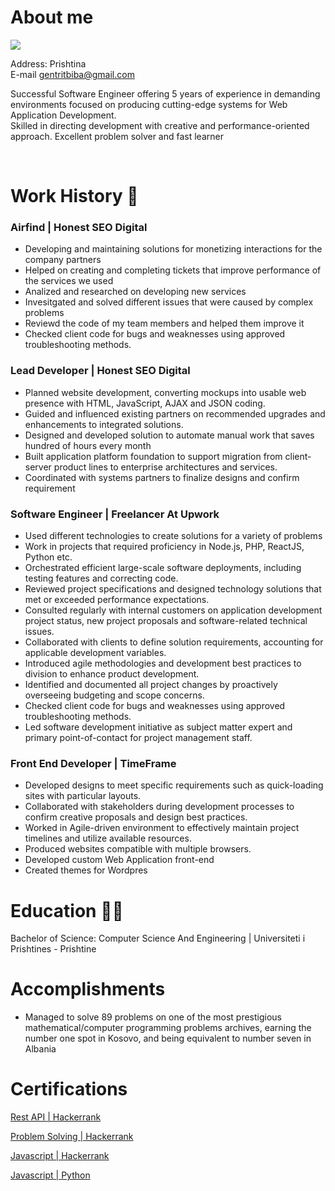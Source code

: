 # About me

![](https://lh3.googleusercontent.com/a-/AOh14Gionr7mgk1BS-FUF_lG_HNababb7KsoD4Xgi7AM=s288-p-no)

Address: Prishtina <br>
E-mail  gentritbiba@gmail.com

Successful Software Engineer offering 5 years of experience in demanding environments focused on producing cutting-edge
systems for Web Application Development.<br> Skilled in directing development with creative and performance-oriented approach.
Excellent problem solver and fast learner

<br>

# Work History 📜


### Airfind | Honest SEO Digital 

- Developing and maintaining solutions for monetizing interactions for the company partners
- Helped on creating and completing tickets that improve performance of the services we used
- Analized and researched on developing new services
- Invesitgated and solved different issues that were caused by complex problems
- Reviewd the code of my team members and helped them improve it
- Checked client code for bugs and weaknesses using approved troubleshooting methods.

### Lead Developer | Honest SEO Digital 

- Planned website development, converting mockups into usable web presence with HTML, JavaScript, AJAX and JSON coding.
- Guided and influenced existing partners on recommended upgrades and enhancements to integrated solutions.
- Designed and developed solution to automate manual work that saves hundred of hours every month
- Built application platform foundation to support migration from client-server product lines to enterprise architectures and services.
- Coordinated with systems partners to finalize designs and confirm requirement

### Software Engineer | Freelancer At Upwork

- Used different technologies to create solutions for a variety of problems
- Work in projects that required proficiency in Node.js, PHP, ReactJS, Python etc.
- Orchestrated efficient large-scale software deployments, including testing features and correcting code.
- Reviewed project specifications and designed technology solutions that met or exceeded performance expectations.
- Consulted regularly with internal customers on application development project status, new project proposals and software-related technical issues.
- Collaborated with clients to define solution requirements, accounting for applicable development variables.
- Introduced agile methodologies and development best practices to division to enhance product development.
- Identified and documented all project changes by proactively overseeing budgeting and scope concerns.
- Checked client code for bugs and weaknesses using approved troubleshooting methods.
- Led software development initiative as subject matter expert and primary point-of-contact for project management staff.

### Front End Developer | TimeFrame

- Developed designs to meet specific requirements such as quick-loading sites with particular layouts.
- Collaborated with stakeholders during development processes to confirm creative proposals and design best practices.
- Worked in Agile-driven environment to effectively maintain project timelines and utilize available resources.
- Produced websites compatible with multiple browsers.
- Developed custom Web Application front-end
- Created themes for Wordpres

# Education 🧑‍🎓

Bachelor of Science: Computer Science And Engineering | Universiteti i Prishtines - Prishtine

# Accomplishments
- Managed to solve 89 problems on one of the most prestigious mathematical/computer programming problems archives, earning the number one spot in Kosovo, and being equivalent to number seven in Albania

# Certifications

[Rest API | Hackerrank](https://www.hackerrank.com/certificates/7a2fc7aed39c)

[Problem Solving | Hackerrank](https://www.hackerrank.com/certificates/cf816bd73814)

[Javascript | Hackerrank](https://www.hackerrank.com/certificates/02852118c286)

[Javascript | Python](https://www.hackerrank.com/certificates/f63ebbc21818)

